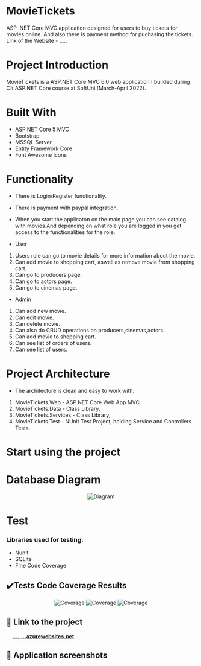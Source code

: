 # MovieTickets

ASP .NET Core MVC application designed for users to buy tickets for movies online. And also there is payment method for puchasing the tickets.
<br />
Link of the Website - .....

# Project Introduction
MovieTickets is a ASP.NET Core MVC 6.0 web application I builded during C# ASP.NET Core course at SoftUni (March-April 2022). <br />

# Built With
* ASP.NET Core 5 MVC
* Bootstrap
* MSSQL Server
* Entity Framework Core
* Font Awesome Icons

# Functionality
* There is Login/Register functionality.
* There is payment with paypal integration.
* When you start the applicaton on the main page you can see catalog with movies.And depending on what role you are logged in you get access to the functionalities for the role.

* User
1. Users role can go to movie details for more information about the movie.
2. Can add movie to shopping cart, aswell as remove movie from shopping cart.
3. Can go to producers page.
4. Can go to actors page.
5. Can go to cinemas page.

* Admin
1. Can add new movie.
2. Can edit movie.
3. Can delete movie.
4. Can also do CRUD operations on producers,cinemas,actors.
5. Can add movie to shopping cart.
6. Can see list of orders of users.
7. Can see list of users.

# Project Architecture
* The architecture is clean and easy to work with:

1. MovieTickets.Web - ASP.NET Core Web App MVC
2. MovieTickets.Data - Class Library,
3. MovieTickets.Services - Class Library,
4. MovieTickets.Test - NUnit Test Project, holding Service and Controllers Tests.

# Start using the project

# Database Diagram
<p align="center">
<img src="https://github.com/kivanov22/MovieTickets/tree/main/MovieTickets/Img/DatabaseDiagramFull.png" alt="Diagram" />
</p>

# Test
### Libraries used for testing:
* Nunit
* SQLite
* Fine Code Coverage

## ✔️Tests Code Coverage Results
<p align="center">
<img src="https://github.com/kivanov22/MovieTickets/tree/main/MovieTickets/Img/higher-coverage.png" alt="Coverage" />
<img src="https://github.com/kivanov22/MovieTickets/tree/main/MovieTickets/Img/higher-coverage2.png" alt="Coverage" />
<img src="https://github.com/kivanov22/MovieTickets/tree/main/MovieTickets/Img/higher-coverage3.png" alt="Coverage" />
</p>

## 🔗 **Link to the project**
&nbsp;&nbsp;&nbsp;&nbsp;**[........azurewebsites.net](https://..........azurewebsites.net/)**

## 📸 Application screenshots
<p align="center">
</p>
